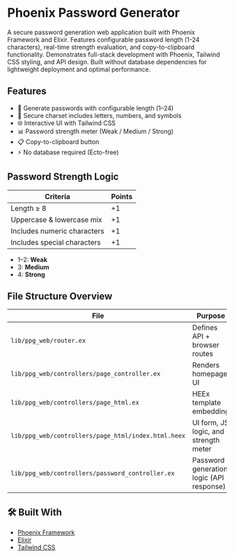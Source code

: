 # Phoenix Password Generator

A secure password generation web application built with Phoenix Framework and Elixir. Features configurable password length (1-24 characters), real-time strength evaluation, and copy-to-clipboard functionality. Demonstrates full-stack development with Phoenix, Tailwind CSS styling, and API design. Built without database dependencies for lightweight deployment and optimal performance.

## Features

- 🔢 Generate passwords with configurable length (1–24)
- 🔐 Secure charset includes letters, numbers, and symbols
- 🌐 Interactive UI with Tailwind CSS
- 📊 Password strength meter (Weak / Medium / Strong)
- 📋 Copy-to-clipboard button
- ⚡ No database required (Ecto-free)

## Password Strength Logic

| Criteria                    | Points |
| --------------------------- | ------ |
| Length ≥ 8                  | +1     |
| Uppercase & lowercase mix   | +1     |
| Includes numeric characters | +1     |
| Includes special characters | +1     |

* 1–2: **Weak**
* 3: **Medium**
* 4: **Strong**

## File Structure Overview

| File                                                | Purpose                                  |
| --------------------------------------------------- | ---------------------------------------- |
| `lib/ppg_web/router.ex`                             | Defines API + browser routes             |
| `lib/ppg_web/controllers/page_controller.ex`        | Renders homepage UI                      |
| `lib/ppg_web/controllers/page_html.ex`              | HEEx template embedding                  |
| `lib/ppg_web/controllers/page_html/index.html.heex` | UI form, JS logic, and strength meter    |
| `lib/ppg_web/controllers/password_controller.ex`    | Password generation logic (API response) |


## 🛠️ Built With

* [Phoenix Framework](https://phoenixframework.org/)
* [Elixir](https://elixir-lang.org/)
* [Tailwind CSS](https://tailwindcss.com/)
